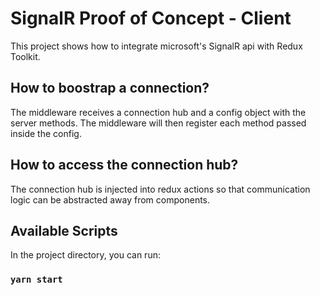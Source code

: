 # SignalR Proof of Concept - Client

This project shows how to integrate microsoft's SignalR api with Redux Toolkit.

## How to boostrap a connection?

The middleware receives a connection hub and a config object with the server methods.
The middleware will then register each method passed inside the config.

## How to access the connection hub?

The connection hub is injected into redux actions so that communication logic can be abstracted away from components.


## Available Scripts

In the project directory, you can run:

### `yarn start`
